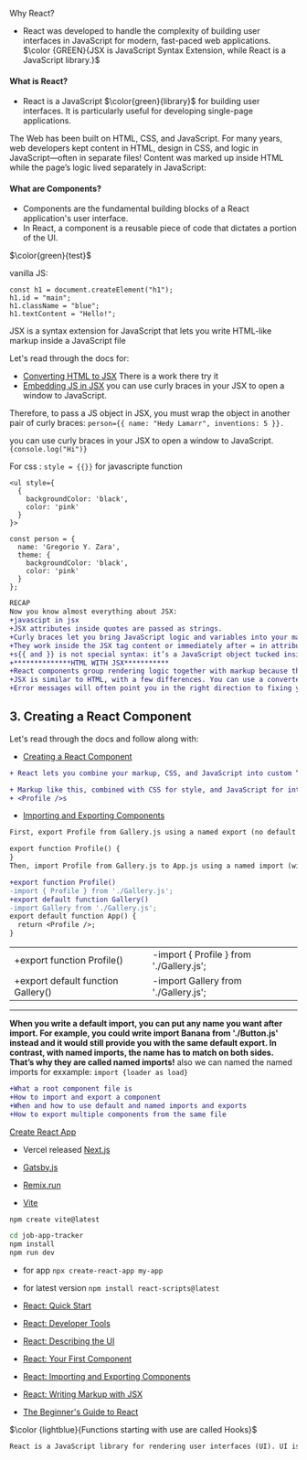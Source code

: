 Why React?
- React was developed to handle the complexity of building user interfaces in JavaScript for modern, fast-paced web applications.
$\color {GREEN}{JSX is JavaScript Syntax Extension, while React is a JavaScript library.}$
#### What is React?

- React is a JavaScript $\color{green}{library}$ for building user interfaces. It is particularly useful for developing single-page applications.

The Web has been built on HTML, CSS, and JavaScript. For many years, web developers kept content in HTML, design in CSS, and logic in JavaScript—often in separate files! Content was marked up inside HTML while the page’s logic lived separately in JavaScript:

#### What are Components?
- Components are the fundamental building blocks of a React application's user interface.
- In React, a component is a reusable piece of code that dictates a portion of the UI.

$\color{green}{test}$






vanilla JS:
```
const h1 = document.createElement("h1");
h1.id = "main";
h1.className = "blue";
h1.textContent = "Hello!";
```

JSX is a syntax extension for JavaScript that lets you write HTML-like markup inside a JavaScript file


Let's read through the docs for:
- [Converting HTML to JSX](https://react.dev/learn/writing-markup-with-jsx#converting-html-to-jsx) There is a work there try it
- [Embedding JS in JSX](https://react.dev/learn/javascript-in-jsx-with-curly-braces) 
you can use curly braces in your JSX to open a window to JavaScript.

Therefore, to pass a JS object in JSX, you must wrap the object in another pair of curly braces: `person={{ name: "Hedy Lamarr", inventions: 5 }}.`

you can use curly braces in your JSX to open a window to JavaScript.`{console.log("Hi")}`


For css :
`style = {{}}`
for javascripte function 

```
<ul style={
  {
    backgroundColor: 'black',
    color: 'pink'
  }
}>
```

```
const person = {
  name: 'Gregorio Y. Zara',
  theme: {
    backgroundColor: 'black',
    color: 'pink'
  }
};
```

```diff
RECAP
Now you know almost everything about JSX:
+javascipt in jsx
+JSX attributes inside quotes are passed as strings.
+Curly braces let you bring JavaScript logic and variables into your markup.
+They work inside the JSX tag content or immediately after = in attributes.
+s{{ and }} is not special syntax: it’s a JavaScript object tucked inside JSX curly braces.
+**************HTML WITH JSX***********
+React components group rendering logic together with markup because they are related.
+JSX is similar to HTML, with a few differences. You can use a converter if you need to.
+Error messages will often point you in the right direction to fixing your markup.
```

## 3. **Creating a React Component**

Let's read through the docs and follow along with:

- [Creating a React Component](https://react.dev/learn/your-first-component#defining-a-component) 
```diff
+ React lets you combine your markup, CSS, and JavaScript into custom “components”,

+ Markup like this, combined with CSS for style, and JavaScript for interactivity, lies behind every sidebar, avatar, modal, dropdown—every piece of UI you see on the Web.
+ <Profile />s
```
- [Importing and Exporting Components](https://react.dev/learn/importing-and-exporting-components)
```diff
First, export Profile from Gallery.js using a named export (no default keyword):

export function Profile() {
}
Then, import Profile from Gallery.js to App.js using a named import (with the curly braces):

+export function Profile()
-import { Profile } from './Gallery.js';
+export default function Gallery()
-import Gallery from './Gallery.js';
export default function App() {
  return <Profile />;
}
```

|  |  |
|--|---|
|+export function Profile()|-import { Profile } from './Gallery.js';|
|+export default function Gallery()|-import Gallery from './Gallery.js';|
--------
**When you write a default import, you can put any name you want after import. For example, you could write import Banana from './Button.js' instead and it would still provide you with the same default export. In contrast, with named imports, the name has to match on both sides. That’s why they are called named imports!**
also we can named the named imports for exxample:
`import {loader as load}`

```diff
+What a root component file is
+How to import and export a component
+When and how to use default and named imports and exports
+How to export multiple components from the same file
```
 [Create React App](https://create-react-app.dev/) 

 - Vercel released [Next.js](https://nextjs.org/)

 - [Gatsby.js](https://www.gatsbyjs.com/) 
 - [Remix.run](https://remix.run/) 
 - [Vite](https://vitejs.dev/)

 
```bash
npm create vite@latest
```
```bash
cd job-app-tracker
npm install
npm run dev
```
- for app  `npx create-react-app my-app`
- for latest version `npm install react-scripts@latest`


- [React: Quick Start](https://react.dev/learn)
- [React: Developer Tools](https://react.dev/learn/react-developer-tools)
- [React: Describing the UI](https://react.dev/learn/describing-the-ui)
- [React: Your First Component](https://react.dev/learn/your-first-component)
- [React: Importing and Exporting Components](https://react.dev/learn/importing-and-exporting-components)
- [React: Writing Markup with JSX](https://react.dev/learn/writing-markup-with-jsx)
- [The Beginner's Guide to React](https://egghead.io/courses/the-beginner-s-guide-to-react)


$\color {lightblue}{Functions starting with use are called Hooks}$

```md
React is a JavaScript library for rendering user interfaces (UI). UI is built from small units like buttons, text, and images. React lets you combine them into reusable, nestable components.
```
